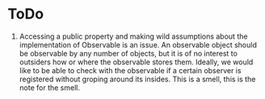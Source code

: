 ToDo
====

1. Accessing a public property and making wild assumptions about the implementation
   of Observable is an issue. An observable object should be observable by
   any number of objects, but it is of no interest to outsiders how or where the
   observable stores them. Ideally, we would like to be able to check with the
   observable if a certain observer is registered without groping around its
   insides. This is a smell, this is the note for the smell.